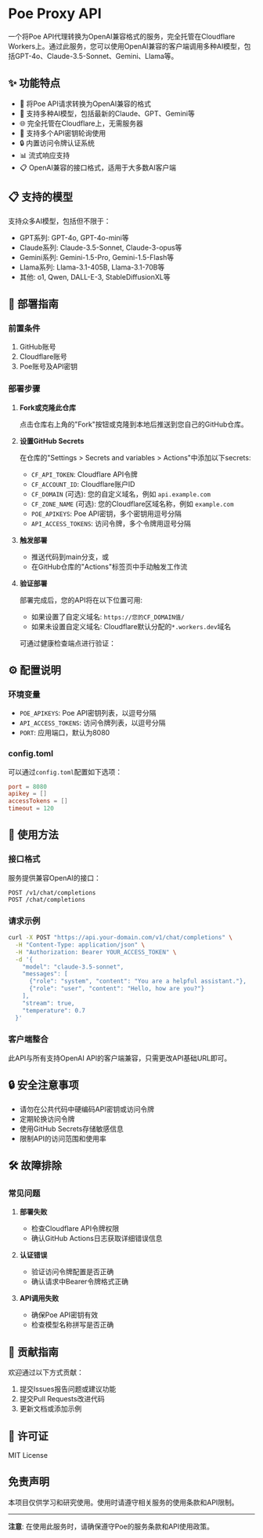 # Poe Proxy API

一个将Poe API代理转换为OpenAI兼容格式的服务，完全托管在Cloudflare Workers上。通过此服务，您可以使用OpenAI兼容的客户端调用多种AI模型，包括GPT-4o、Claude-3.5-Sonnet、Gemini、Llama等。

## ✨ 功能特点

- 🔄 将Poe API请求转换为OpenAI兼容的格式
- 🤖 支持多种AI模型，包括最新的Claude、GPT、Gemini等
- 🌐 完全托管在Cloudflare上，无需服务器
- 🔑 支持多个API密钥轮询使用
- 🔒 内置访问令牌认证系统
- 📊 流式响应支持
- 📋 OpenAI兼容的接口格式，适用于大多数AI客户端

## 📋 支持的模型

支持众多AI模型，包括但不限于：

- GPT系列: GPT-4o, GPT-4o-mini等
- Claude系列: Claude-3.5-Sonnet, Claude-3-opus等
- Gemini系列: Gemini-1.5-Pro, Gemini-1.5-Flash等
- Llama系列: Llama-3.1-405B, Llama-3.1-70B等
- 其他: o1, Qwen, DALL-E-3, StableDiffusionXL等

## 🚀 部署指南

### 前置条件

1. GitHub账号
2. Cloudflare账号
3. Poe账号及API密钥

### 部署步骤

1. **Fork或克隆此仓库**
   
   点击仓库右上角的"Fork"按钮或克隆到本地后推送到您自己的GitHub仓库。

2. **设置GitHub Secrets**
   
   在仓库的"Settings > Secrets and variables > Actions"中添加以下secrets:
   
   - `CF_API_TOKEN`: Cloudflare API令牌
   - `CF_ACCOUNT_ID`: Cloudflare账户ID
   - `CF_DOMAIN` (可选): 您的自定义域名，例如 `api.example.com`
   - `CF_ZONE_NAME` (可选): 您的Cloudflare区域名称，例如 `example.com`
   - `POE_APIKEYS`: Poe API密钥，多个密钥用逗号分隔
   - `API_ACCESS_TOKENS`: 访问令牌，多个令牌用逗号分隔

3. **触发部署**
   
   - 推送代码到main分支，或
   - 在GitHub仓库的"Actions"标签页中手动触发工作流

4. **验证部署**
   
   部署完成后，您的API将在以下位置可用:
   
   - 如果设置了自定义域名: `https://您的CF_DOMAIN值/`
   - 如果未设置自定义域名: Cloudflare默认分配的`*.workers.dev`域名

   可通过健康检查端点进行验证：

## ⚙️ 配置说明

### 环境变量

- `POE_APIKEYS`: Poe API密钥列表，以逗号分隔
- `API_ACCESS_TOKENS`: 访问令牌列表，以逗号分隔
- `PORT`: 应用端口，默认为8080

### config.toml

可以通过`config.toml`配置如下选项：

```toml
port = 8080
apikey = []
accessTokens = []
timeout = 120
```

## 📝 使用方法

### 接口格式

服务提供兼容OpenAI的接口：

```
POST /v1/chat/completions
POST /chat/completions
```

### 请求示例

```bash
curl -X POST "https://api.your-domain.com/v1/chat/completions" \
  -H "Content-Type: application/json" \
  -H "Authorization: Bearer YOUR_ACCESS_TOKEN" \
  -d '{
    "model": "claude-3.5-sonnet",
    "messages": [
      {"role": "system", "content": "You are a helpful assistant."},
      {"role": "user", "content": "Hello, how are you?"}
    ],
    "stream": true,
    "temperature": 0.7
  }'
```

### 客户端整合

此API与所有支持OpenAI API的客户端兼容，只需更改API基础URL即可。

## 🔒 安全注意事项

- 请勿在公共代码中硬编码API密钥或访问令牌
- 定期轮换访问令牌
- 使用GitHub Secrets存储敏感信息
- 限制API的访问范围和使用率

## 🛠 故障排除

### 常见问题

1. **部署失败**
   - 检查Cloudflare API令牌权限
   - 确认GitHub Actions日志获取详细错误信息

2. **认证错误**
   - 验证访问令牌配置是否正确
   - 确认请求中Bearer令牌格式正确

3. **API调用失败**
   - 确保Poe API密钥有效
   - 检查模型名称拼写是否正确

## 🤝 贡献指南

欢迎通过以下方式贡献：

1. 提交Issues报告问题或建议功能
2. 提交Pull Requests改进代码
3. 更新文档或添加示例

## 📄 许可证

MIT License

## 免责声明

本项目仅供学习和研究使用。使用时请遵守相关服务的使用条款和API限制。

---

**注意**: 在使用此服务时，请确保遵守Poe的服务条款和API使用政策。